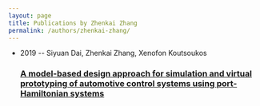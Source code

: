 ```yaml
---
layout: page
title: Publications by Zhenkai Zhang
permalink: /authors/zhenkai-zhang/
---
```


<ul class="post-list">
<li><span class='post-meta'>2019 -- Siyuan Dai, Zhenkai Zhang, Xenofon Koutsoukos</span><h3><a class='post-link' href='../../a-model-based-design-approach-for-simulation-and-virtual-prototyping-of-automotive-control-systems-using-port-hamiltonian-systems'>A model-based design approach for simulation and virtual prototyping of automotive control systems using port-Hamiltonian systems</a></h3></li>

</ul>
